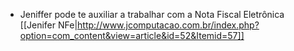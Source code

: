 * Jeniffer pode te auxiliar a trabalhar com a Nota Fiscal Eletrônica [[Jenifer NFe|http://www.jcomputacao.com.br/index.php?option=com_content&view=article&id=52&Itemid=57]]